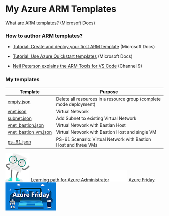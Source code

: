 # My Azure ARM Templates

[What are ARM templates?](https://docs.microsoft.com/en-us/azure/azure-resource-manager/templates/overview) (Microsoft Docs)

### How to author ARM templates?

* [Tutorial: Create and deploy your first ARM template](https://docs.microsoft.com/en-us/azure/azure-resource-manager/templates/template-tutorial-create-first-template) (Microsoft Docs)

* [Tutorial: Use Azure Quickstart templates](https://docs.microsoft.com/en-us/azure/azure-resource-manager/templates/template-tutorial-quickstart-template) (Microsoft Docs)

* [Neil Peterson explains the ARM Tools for VS Code](https://channel9.msdn.com/Shows/IT-Ops-Talk/Azure-Resource-Manager-Tools-for-VS-Code) (Channel 9)


### My templates

| Template                                     | Purpose      |
|----------------------------------------------|--------------|
| [empty.json](empty.json)                     | Delete all resources in a resource group (complete mode deployment) |
| [vnet.json](vnet.json)                       | Virtual Network |
| [subnet.json](subnet.json)                   | Add Subnet to existing Virtual Network |
| [vnet_bastion.json](vnet_bastion.json)       | Virtual Network with Bastian Host |
| [vnet_bastion_vm.json](vnet_bastion_vm.json) | Virtual Network with Bastion Host and single VM |
| [ps-61.json](ps-61.json)                     | PS-61 Scenario: Virtual Network with Bastion Host and three VMs |


![](img/mascot-doc.png)
[Learning path for Azure Administrator](https://aka.ms/AzureAdminInfographic)
![](img/empty.png)
[Azure Friday](https://channel9.msdn.com/Shows/Azure-Friday)
![](img/azfr.png)